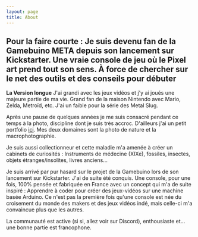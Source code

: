 ```yaml
---
layout: page
title: About
---
```


Pour la faire courte : Je suis devenu fan de la Gamebuino META depuis son lancement sur Kickstarter. Une vraie console de jeu où le Pixel art prend tout son sens. À force de chercher sur le net des outils et des conseils pour débuter 
---

**La Version longue**
J'ai grandi avec les jeux vidéos et j'y ai joués une majeure partie de ma vie. Grand fan de la maison Nintendo avec Mario, Zelda, Metroïd, etc. J'ai un faible pour la série des Metal Slug.

Après une pause de quelques années je me suis consacré pendant ce temps à la photo, discipline dont je suis très accroc. D'ailleurs j'ai un petit portfolio [ici](https://maximej.photodeck.com/). Mes deux domaines sont la photo de nature et la macrophotographie.

Je suis aussi collectionneur et cette maladie m'a amenée à créer un cabinets de curiosités : Instruments de médecine (XIXe), fossiles, insectes, objets étranges/insolites, livres anciens...

Je suis arrivé par pur hasard sur le projet de la Gamebuino lors de son lancement sur Kickstarter. J'ai de suite été conquis. Une console, pour une fois, 100% pensée et fabriquée en France avec un concept qui m'a de suite inspiré : Apprendre à coder pour créer des jeux-vidéos sur une machine basée Arduino. Ce n'est pas la première fois qu'une console est née du croisement du monde des makers et des jeux vidéos indé, mais celle-ci m'a convaincue plus que les autres.

La communauté est active (si si, allez voir sur Discord), enthousiaste et... une bonne partie est francophone.
<!--stackedit_data:
eyJoaXN0b3J5IjpbLTE2MDc2MDQxLDYwNjkyOTY5NywtMTQ2OT
Q0ODcyOCwxMzQ3NzA3NjEzXX0=
-->